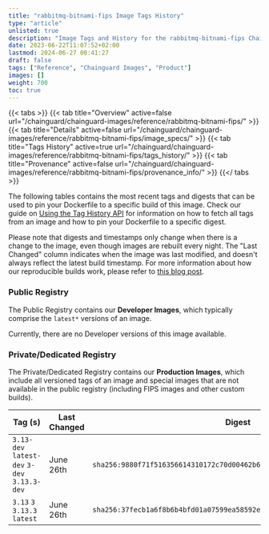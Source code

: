 ```yaml
---
title: "rabbitmq-bitnami-fips Image Tags History"
type: "article"
unlisted: true
description: "Image Tags and History for the rabbitmq-bitnami-fips Chainguard Image"
date: 2023-06-22T11:07:52+02:00
lastmod: 2024-06-27 00:41:27
draft: false
tags: ["Reference", "Chainguard Images", "Product"]
images: []
weight: 700
toc: true
---
```


{{< tabs >}}
{{< tab title="Overview" active=false url="/chainguard/chainguard-images/reference/rabbitmq-bitnami-fips/" >}}
{{< tab title="Details" active=false url="/chainguard/chainguard-images/reference/rabbitmq-bitnami-fips/image_specs/" >}}
{{< tab title="Tags History" active=true url="/chainguard/chainguard-images/reference/rabbitmq-bitnami-fips/tags_history/" >}}
{{< tab title="Provenance" active=false url="/chainguard/chainguard-images/reference/rabbitmq-bitnami-fips/provenance_info/" >}}
{{</ tabs >}}

The following tables contains the most recent tags and digests that can be used to pin your Dockerfile to a specific build of this image. Check our guide on [Using the Tag History API](/chainguard/chainguard-images/using-the-tag-history-api/) for information on how to fetch all tags from an image and how to pin your Dockerfile to a specific digest.

Please note that digests and timestamps only change when there is a change to the image, even though images are rebuilt every night. The "Last Changed" column indicates when the image was last modified, and doesn't always reflect the latest build timestamp. For more information about how our reproducible builds work, please refer to [this blog post](https://www.chainguard.dev/unchained/reproducing-chainguards-reproducible-image-builds).

### Public Registry
The Public Registry contains our **Developer Images**, which typically comprise the `latest*` versions of an image.

Currently, there are no Developer versions of this image available.

### Private/Dedicated Registry
The Private/Dedicated Registry contains our **Production Images**, which include all versioned tags of an image and special images that are not available in the public registry (including FIPS images and other custom builds).

| Tag (s)                                       | Last Changed | Digest                                                                    |
|-----------------------------------------------|--------------|---------------------------------------------------------------------------|
|  `3.13-dev` `latest-dev` `3-dev` `3.13.3-dev` | June 26th    | `sha256:9880f71f516356614310172c70d00462b664cd42f45a201752d1c6bac309e0e9` |
|  `3.13` `3` `3.13.3` `latest`                 | June 26th    | `sha256:37fecb1a6f8b6b4bfd01a07599ea58592e2dee4bf4dafb0d1b0af197f27b269b` |

